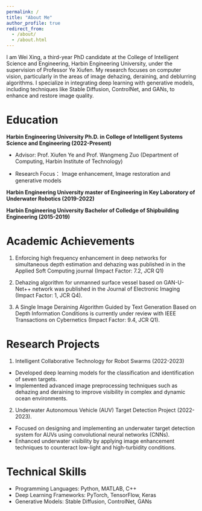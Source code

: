 ```yaml
---
permalink: /
title: "About Me"
author_profile: true
redirect_from: 
  - /about/
  - /about.html
---
```


I am Wei Xing, a third-year PhD candidate at the College of Intelligent Science and Engineering, Harbin Engineering University, under the supervision of Professor Ye Xiufen. My research focuses on computer vision, particularly in the areas of image dehazing, deraining, and deblurring algorithms. I specialize in integrating deep learning with generative models, including techniques like Stable Diffusion, ControlNet, and GANs, to enhance and restore image quality.

Education
======
**Harbin Engineering University Ph.D. in College of Intelligent Systems Science and Engineering (2022-Present)**

* Advisor: Prof. Xiufen Ye and Prof. Wangmeng Zuo (Department of Computing, Harbin Institute of Technology)

* Research Focus： Image enhancement, Image restoration and generative models

**Harbin Engineering University master of Engineering in Key Laboratory of Underwater Robotics (2019-2022)**

**Harbin Engineering University Bachelor of Colledge of Shipbuilding Engineering (2015-2019)**



Academic Achievements
======
1. Enforcing high frequency enhancement in deep networks for simultaneous depth estimation and dehazing was published in in the Applied Soft Computing journal (Impact Factor: 7.2, JCR Q1)

2. Dehazing algorithm for unmanned surface vessel based on GAN-U-Net++ network was published in the Journal of Electronic Imaging (Impact Factor: 1, JCR Q4).

3. A Single Image Deraining Algorithm Guided by Text Generation Based on Depth Information Conditions is currently under review with IEEE Transactions on Cybernetics (Impact Factor: 9.4, JCR Q1).

Research Projects
======
1. Intelligent Collaborative Technology for  Robot Swarms (2022-2023)
* Developed deep learning models for the classification and identification of seven targets.
* Implemented advanced image preprocessing techniques such as dehazing and deraining to improve visibility in complex and dynamic ocean environments.

2. Underwater Autonomous Vehicle (AUV) Target Detection Project (2022-2023).
* Focused on designing and implementing an underwater target detection system for AUVs using convolutional neural networks (CNNs).
* Enhanced underwater visibility by applying image enhancement techniques to counteract low-light and high-turbidity conditions.

Technical Skills
======
* Programming Languages: Python, MATLAB, C++
* Deep Learning Frameworks: PyTorch, TensorFlow, Keras
* Generative Models: Stable Diffusion, ControlNet, GANs

